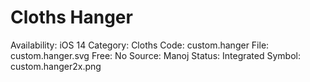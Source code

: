 # Cloths Hanger

Availability: iOS 14
Category: Cloths
Code: custom.hanger
File: custom.hanger.svg
Free: No
Source: Manoj
Status: Integrated
Symbol: custom.hanger2x.png